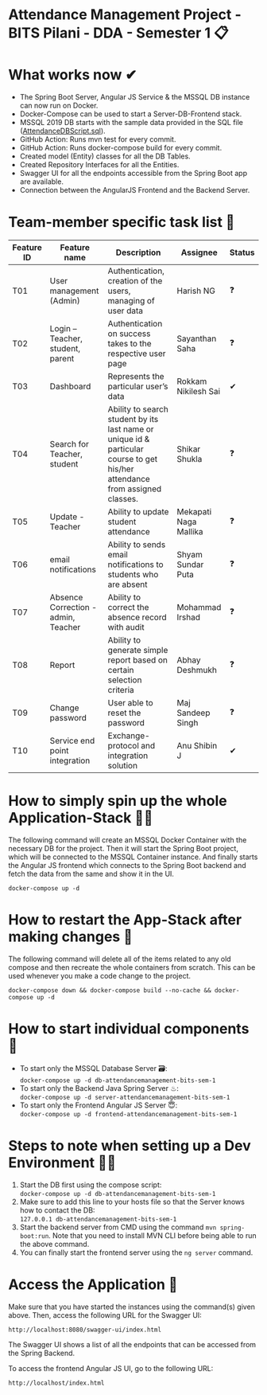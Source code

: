 # Attendance Management Project - BITS Pilani - DDA - Semester 1 📋

# What works now ✔
- The Spring Boot Server, Angular JS Service & the MSSQL DB instance can now run on Docker.  
- Docker-Compose can be used to start a Server-DB-Frontend stack.  
- MSSQL 2019 DB starts with the sample data provided in the SQL file ([AttendanceDBScript.sql](db/AttendanceDBScript.sql)).  
- GitHub Action: Runs mvn test for every commit.  
- GitHub Action: Runs docker-compose build for every commit.  
- Created model (Entity) classes for all the DB Tables.  
- Created Repository Interfaces for all the Entities.  
- Swagger UI for all the endpoints accessible from the Spring Boot app are available.  
- Connection between the AngularJS Frontend and the Backend Server.  

# Team-member specific task list 📝  
| Feature ID | Feature name | Description | Assignee | Status |
|---|---|---|---|---|
| T01 | User management (Admin) | Authentication, creation of the users, managing of user data|Harish NG|❓|
| T02 | Login – Teacher, student, parent | Authentication on success takes to the respective user page|Sayanthan Saha|❓|
| T03 | Dashboard | Represents the particular user’s data|Rokkam Nikilesh Sai|✔|
| T04 | Search for Teacher, student | Ability to search student by its last name or unique id & particular course to get his/her attendance from assigned classes.|Shikar Shukla|❓|
| T05 | Update - Teacher | Ability to update student attendance|Mekapati Naga Mallika|❓|
| T06 | email notifications | Ability to sends email notifications to students who are absent|Shyam Sundar Puta|❓|
| T07 | Absence Correction - admin, Teacher | Ability to correct the absence record with audit|Mohammad Irshad|❓|
| T08 | Report | Ability to generate simple report based on certain selection criteria|Abhay Deshmukh|❓|
| T09 | Change password  | User able to reset the password|Maj Sandeep Singh|❓|
| T10 | Service end point integration | Exchange-protocol and integration solution|Anu Shibin J|✔|

# How to simply spin up the whole Application-Stack 🏃‍♂️
The following command will create an MSSQL Docker Container with the necessary DB for the project. Then it will start the Spring Boot project, which will be connected to the MSSQL Container instance. And finally starts the Angular JS frontend which connects to the Spring Boot backend and fetch the data from the same and show it in the UI.  

`docker-compose up -d`

# How to restart the App-Stack after making changes 🔁
The following command will delete all of the items related to any old compose and then recreate the whole containers from scratch. This can be used whenever you make a code change to the project.  

`docker-compose down && docker-compose build --no-cache && docker-compose up -d`

# How to start individual components 👀  
- To start only the MSSQL Database Server 🗃:  
`docker-compose up -d db-attendancemanagement-bits-sem-1`  
- To start only the Backend Java Spring Server ♨:  
`docker-compose up -d server-attendancemanagement-bits-sem-1`  
- To start only the Frontend Angular JS Server 😇:  
`docker-compose up -d frontend-attendancemanagement-bits-sem-1`  

# Steps to note when setting up a Dev Environment 👨‍🔬
1. Start the DB first using the compose script:  
`docker-compose up -d db-attendancemanagement-bits-sem-1`  
2. Make sure to add this line to your hosts file so that the Server knows how to contact the DB:  
`127.0.0.1 db-attendancemanagement-bits-sem-1`  
3. Start the backend server from CMD using the command `mvn spring-boot:run`. Note that you need to install MVN CLI before being able to run the above command.  
4. You can finally start the frontend server using the `ng server` command.  

# Access the Application 🔗
Make sure that you have started the instances using the command(s) given above. Then, access the following URL for the Swagger UI:

`http://localhost:8080/swagger-ui/index.html`  

The Swagger UI shows a list of all the endpoints that can be accessed from the Spring Backend.  

To access the frontend Angular JS UI, go to the following URL:  

`http://localhost/index.html`
